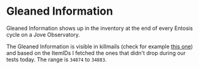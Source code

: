 Gleaned Information
===================

Gleaned Information shows up in the inventory at the end of every Entosis cycle
on a Jove Observatory.

The Gleaned Information is visible in killmails (check for example [this one][])
and based on the ItemIDs I fetched the ones that didn't drop during our tests
today. The range is `34874` to `34883`.

[this one]: https://public-crest.eveonline.com/killmails/50152630/cc2da173e8dd6d6d2564153d33a98089e19b4763/
